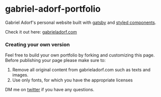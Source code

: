 # gabriel-adorf-portfolio
Gabriel Adorf's personal website built with [gatsby](https://github.com/gatsbyjs/gatsby) and [styled components](https://github.com/styled-components/styled-components).

Check it out here: [gabrieladorf.com](https://gabrieladorf.com)

### Creating your own version

Feel free to build your own portfolio by forking and customizing this page.
Before publishing your page please make sure to:

1. Remove all original content from gabrieladorf.com such as texts and images.
2. Use only fonts, for which you have the appropriate licenses

DM me on [twitter](https://twitter.com/gabdorf) if you have any questions.
